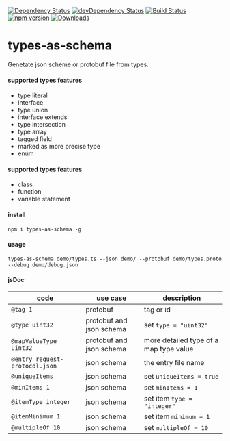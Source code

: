 [![Dependency Status](https://david-dm.org/plantain-00/types-as-schema.svg)](https://david-dm.org/plantain-00/types-as-schema)
[![devDependency Status](https://david-dm.org/plantain-00/types-as-schema/dev-status.svg)](https://david-dm.org/plantain-00/types-as-schema#info=devDependencies)
[![Build Status](https://travis-ci.org/plantain-00/types-as-schema.svg?branch=master)](https://travis-ci.org/plantain-00/types-as-schema)
[![npm version](https://badge.fury.io/js/types-as-schema.svg)](https://badge.fury.io/js/types-as-schema)
[![Downloads](https://img.shields.io/npm/dm/types-as-schema.svg)](https://www.npmjs.com/package/types-as-schema)

# types-as-schema
Genetate json scheme or protobuf file from types.

#### supported types features

+ type literal
+ interface
+ type union
+ interface extends
+ type intersection
+ type array
+ tagged field
+ marked as more precise type
+ enum

#### supported types features

+ class
+ function
+ variable statement

#### install

`npm i types-as-schema -g`

#### usage

`types-as-schema demo/types.ts --json demo/ --protobuf demo/types.proto --debug demo/debug.json`

#### jsDoc

code | use case | description
--- | --- | ---
`@tag 1` | protobuf | tag or id
`@type uint32` | protobuf and json schema | set `type = "uint32"`
`@mapValueType uint32` | protobuf and json schema | more detailed type of a map type value
`@entry request-protocol.json` | json schema | the entry file name
`@uniqueItems` | json schema  | set `uniqueItems = true`
`@minItems 1` | json schema | set `minItems = 1`
`@itemType integer` | json schema | set item `type = "integer"`
`@itemMinimum 1` | json schema | set item `minimum = 1`
`@multipleOf 10` | json schema | set `multipleOf = 10`
